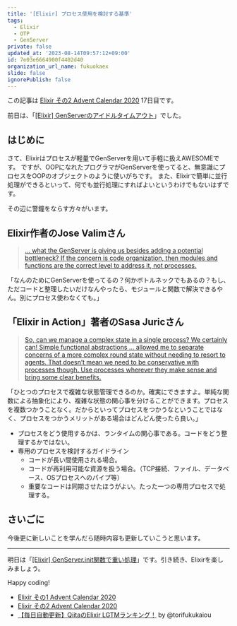 ```yaml
---
title: '[Elixir] プロセス使用を検討する基準'
tags:
  - Elixir
  - OTP
  - GenServer
private: false
updated_at: '2023-08-14T09:57:12+09:00'
id: 7e03e6664900f4402d40
organization_url_name: fukuokaex
slide: false
ignorePublish: false
---
```

この記事は [Elixir その2 Advent Calendar 2020](https://qiita.com/advent-calendar/2020/elixir2) 17日目です。

前日は、「[[Elixir] GenServerのアイドルタイムアウト](https://qiita.com/mnishiguchi/private/1bcef0e91a413879d79a)」でした。

## はじめに

さて、Elixirはプロセスが軽量でGenServerを用いて手軽に扱えAWESOMEです。
ですが、OOPになれたプログラマがGenServerを使ってると、無意識にプロセスをOOPのオブジェクトのように使いがちです。
また、Elixirで簡単に並行処理ができるといって、何でも並行処理にすればよいというわけでもないはずです。

その辺に警鐘をならす方々がいます。

## Elixir作者のJose Valimさん

> [... what the GenServer is giving us besides adding a potential bottleneck? If the concern is code organization, then modules and functions are the correct level to address it, not processes.](https://elixirforum.com/t/task-start-vs-tasksupervisor/26718/5?u=mnishiguchi)

「なんのためにGenServerを使ってるの？何かボトルネックでもあるの？もし、ただコードと整理したいだけなんやったら、モジュールと関数で解決できるやん。別にプロセス使わなくても。」

## 「Elixir in Action」著者のSasa Juricさん

> [So, can we manage a complex state in a single process? We certainly can! Simple functional abstractions ... allowed me to separate concerns of a more complex round state without needing to resort to agents. That doesn’t mean we need to be conservative with processes though. Use processes wherever they make sense and bring some clear benefits.](https://www.theerlangelist.com/article/spawn_or_not)

「ひとつのプロセスで複雑な状態管理できるのか。確実にできますよ。単純な関数による抽象化により、複雑な状態の関心事を分けることができます。プロセスを複数つかうことなく。だからといってプロセスをつかうなということではなく、プロセスをつかうメリットがある場合はどんどん使ったら良い。」

- プロセスをどう使用するかは、ランタイムの関心事である。コードをどう整理するかではない。
- 専用のプロセスを検討するガイドライン
  - コードが長い間使用される場合。
  - コードが再利用可能な資源を扱う場合。（TCP接続、ファイル、データベース、OSプロセスへのパイプ等）
  - 重要なコードは同期させたほうがよい。たった一つの専用プロセスで処理する。

## さいごに

今後更に新しいことを学んだら随時内容も更新していこうと思います。

---

明日は「[[Elixir] GenServer.init関数で重い処理](https://qiita.com/mnishiguchi/items/c50fed098acd506d9559)」です。引き続き、Elixirを楽しみましょう。

Happy coding!

- [Elixir その1 Advent Calendar 2020](https://qiita.com/advent-calendar/2020/elixir)
- [Elixir その2 Advent Calendar 2020](https://qiita.com/advent-calendar/2020/elixir2)
- [【毎日自動更新】QiitaのElixir LGTMランキング！](https://qiita.com/torifukukaiou/items/1edb3e961acf002478fd) by @torifukukaiou
